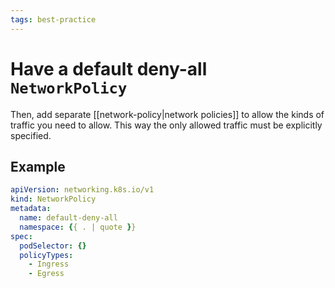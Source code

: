 ```yaml
---
tags: best-practice
---
```


# Have a default deny-all `NetworkPolicy`
Then, add separate [[network-policy|network policies]] to allow the kinds of traffic you need to allow. This way the only allowed traffic must be explicitly specified.

## Example
```yaml
apiVersion: networking.k8s.io/v1
kind: NetworkPolicy
metadata:
  name: default-deny-all
  namespace: {{ . | quote }}
spec:
  podSelector: {}
  policyTypes:
    - Ingress
    - Egress

```

